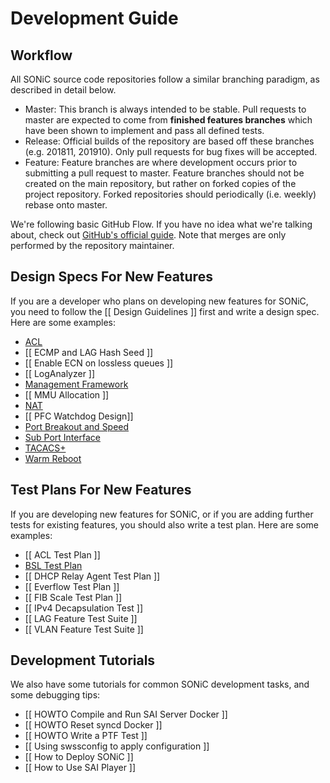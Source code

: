 # Development Guide

## Workflow

All SONiC source code repositories follow a similar branching paradigm, as described in detail below.

 - Master: This branch is always intended to be stable. Pull requests to master are expected to come from **finished features branches** which have been shown to implement and pass all defined tests.
 - Release: Official builds of the repository are based off these branches (e.g. 201811, 201910). Only pull requests for bug fixes will be accepted.
 - Feature: Feature branches are where development occurs prior to submitting a pull request to master. Feature branches should not be created on the main repository, but rather on forked copies of the project repository. Forked repositories should periodically (i.e. weekly) rebase onto master.

We're following basic GitHub Flow. If you have no idea what we're talking about, check out [GitHub's official guide](https://guides.github.com/introduction/flow/). Note that merges are only performed by the repository maintainer.

## Design Specs For New Features

If you are a developer who plans on developing new features for SONiC, you need to follow the [[ Design Guidelines ]] first and write a design spec. Here are some examples:
  * [ACL](https://github.com/Azure/SONiC/blob/master/doc/acl/ACL-High-Level-Design.md)
  * [[ ECMP and LAG Hash Seed ]]
  * [[ Enable ECN on lossless queues ]]
  * [[ LogAnalyzer ]]
  * [Management Framework](https://github.com/Azure/SONiC/blob/master/doc/mgmt/Management%20Framework.md)
  * [[ MMU Allocation ]]
  * [NAT](https://github.com/Azure/SONiC/blob/master/doc/nat/nat_design_spec.md)
  * [[ PFC Watchdog Design]]
  * [Port Breakout and Speed](https://github.com/Azure/SONiC/wiki/Port-Breakout-and-Speed-Requirements)
  * [Sub Port Interface](https://github.com/Azure/SONiC/blob/master/doc/subport/sonic-sub-port-intf-hld.md)
  * [TACACS+](https://github.com/Azure/SONiC/blob/master/doc/aaa/TACACS%2B%20Authentication.md)
  * [Warm Reboot](https://github.com/Azure/SONiC/blob/master/doc/warm-reboot/SONiC_Warmboot.md)

## Test Plans For New Features

If you are developing new features for SONiC, or if you are adding further tests for existing features, you should also write a test plan. Here are some examples:
  * [[ ACL Test Plan ]]
  * [BSL Test Plan](https://github.com/Azure/SONiC/blob/master/doc/Sonic%20BSL%20Test%20plan.md)
  * [[ DHCP Relay Agent Test Plan ]]
  * [[ Everflow Test Plan ]]
  * [[ FIB Scale Test Plan ]]
  * [[ IPv4 Decapsulation Test ]]
  * [[ LAG Feature Test Suite ]]
  * [[ VLAN Feature Test Suite ]]

## Development Tutorials

We also have some tutorials for common SONiC development tasks, and some debugging tips:

  * [[ HOWTO Compile and Run SAI Server Docker ]]
  * [[ HOWTO Reset syncd Docker ]]
  * [[ HOWTO Write a PTF Test ]]
  * [[ Using swssconfig to apply configuration ]]
  * [[ How to Deploy SONiC ]]
  * [[ How to Use SAI Player ]]